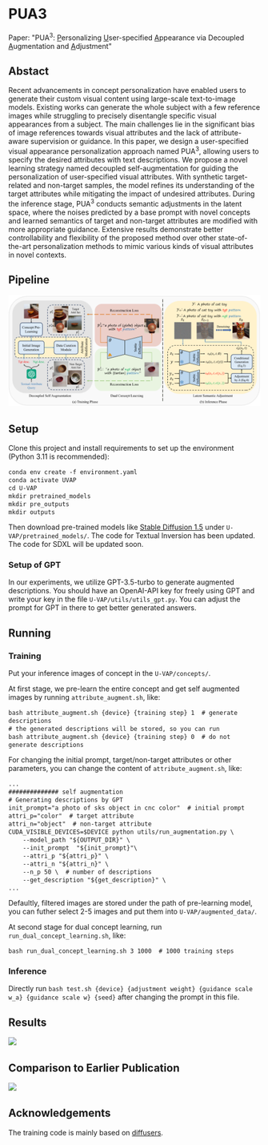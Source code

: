 # PUA3

Paper: "PUA<sup>3</sup>: <u>P</u>ersonalizing <ins>U</ins>ser-specified <ins>A</ins>ppearance via Decoupled <ins>A</ins>ugmentation and <ins>A</ins>djustment" 

## Abstact

Recent advancements in concept personalization have enabled users to generate their custom visual content using large-scale text-to-image models. Existing works can generate the whole subject with a few reference images while struggling to precisely disentangle specific visual appearances from a subject. The main challenges lie in the significant bias of image references towards visual attributes and the lack of attribute-aware supervision or guidance.
In this paper, we design a user-specified visual appearance personalization approach named PUA<sup>3</sup>, allowing users to specify the desired attributes with text descriptions. We propose a novel learning strategy named decoupled self-augmentation for guiding the personalization of user-specified visual attributes. With synthetic target-related and non-target samples, the model refines its understanding of the target attributes while mitigating the impact of undesired attributes. During the inference stage, PUA<sup>3</sup> conducts semantic adjustments in the latent space, where the noises predicted by a base prompt with novel concepts and learned semantics of target and non-target attributes are modified with more appropriate guidance. Extensive results demonstrate better controllability and flexibility of the proposed method over other state-of-the-art personalization methods to mimic various kinds of visual attributes in novel contexts.

## Pipeline

![](assets/pipeline_v2.png)

## Setup

Clone this project and install requirements to set up the environment (Python 3.11 is recommended):
```
conda env create -f environment.yaml
conda activate UVAP
cd U-VAP
mkdir pretrained_models
mkdir pre_outputs
mkdir outputs
```
Then download pre-trained models like [Stable Diffusion 1.5](https://huggingface.co/runwayml/stable-diffusion-v1-5) under ```U-VAP/pretrained_models/```.
The code for Textual Inversion has been updated.
The code for SDXL will be updated soon.

### Setup of GPT

In our experiments, we utilize GPT-3.5-turbo to generate augmented descriptions. You should have an OpenAI-API key for freely using GPT and write your key in the file ```U-VAP/utils/utils_gpt.py```. You can adjust the prompt for GPT in there to get better generated answers.

## Running

### Training

Put your inference images of concept in the ```U-VAP/concepts/```.

At first stage, we pre-learn the entire concept and get self augmented images by running ```attribute_augment.sh```, like:
```
bash attribute_augment.sh {device} {training step} 1  # generate descriptions
# the generated descriptions will be stored, so you can run
bash attribute_augment.sh {device} {training step} 0  # do not generate descriptions
```

For changing the initial prompt, target/non-target attributes or other parameters, you can change the content of ```attribute_augment.sh```, like:
```
...
############## self augmentation
# Generating descriptions by GPT
init_prompt="a photo of sks object in cnc color"  # initial prompt
attri_p="color"  # target attribute
attri_n="object"  # non-target attribute
CUDA_VISIBLE_DEVICES=$DEVICE python utils/run_augmentation.py \
    --model_path "${OUTPUT_DIR}" \
    --init_prompt  "${init_prompt}"\
    --attri_p "${attri_p}" \
    --attri_n "${attri_n}" \
    --n_p 50 \  # number of descriptions
    --get_description "${get_description}" \
...
```

Defaultly, filtered images are stored under the path of pre-learning model, you can futher select 2-5 images and put them into ```U-VAP/augmented_data/```.

At second stage for dual concept learning, run ```run_dual_concept_learning.sh```, like:
```
bash run_dual_concept_learning.sh 3 1000  # 1000 training steps
```

### Inference
Directly run ```bash test.sh {device} {adjustment weight} {guidance scale w_a} {guidance scale w} {seed}``` after changing the prompt in this file.

## Results

![](assets/main_result.png)

## Comparison to Earlier Publication

![](assets/uvap_ablation.png)

<!-- ## Citation

```BibTeX
@inproceedings{wu2024u,
  title={U-VAP: User-specified Visual Appearance Personalization via Decoupled Self Augmentation},
  author={Wu, You and Liu, Kean and Mi, Xiaoyue and Tang, Fan and Cao, Juan and Li, Jintao},
  booktitle={Proceedings of the IEEE/CVF Conference on Computer Vision and Pattern Recognition},
  pages={9482--9491},
  year={2024}
}
``` -->

## Acknowledgements

The training code is mainly based on [diffusers](https://github.com/huggingface/diffusers).
